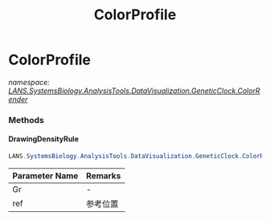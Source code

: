 ﻿---
title: ColorProfile
---

# ColorProfile
_namespace: [LANS.SystemsBiology.AnalysisTools.DataVisualization.GeneticClock.ColorRender](N-LANS.SystemsBiology.AnalysisTools.DataVisualization.GeneticClock.ColorRender.html)_





### Methods

#### DrawingDensityRule
```csharp
LANS.SystemsBiology.AnalysisTools.DataVisualization.GeneticClock.ColorRender.ColorProfile.DrawingDensityRule(System.Drawing.Graphics@,System.Drawing.Point,System.Drawing.Font,System.Int32)
```


|Parameter Name|Remarks|
|--------------|-------|
|Gr|-|
|ref|参考位置|



